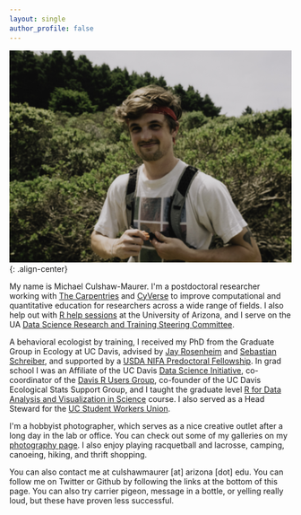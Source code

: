```yaml
---
layout: single
author_profile: false
---
```


![image-center](/assets/images/Lightroom_JPEG_Exports/website-1080864.jpg){: .align-center}

My name is Michael Culshaw-Maurer. I'm a postdoctoral researcher working with [The Carpentries](https://carpentries.org/) and [CyVerse](https://cyverse.org/) to improve computational and quantitative education for researchers across a wide range of fields. I also help out with [R help sessions](https://jcoliver.github.io/learn-r/schedule) at the University of Arizona, and I serve on the UA [Data Science Research and Training Steering Committee](https://datascience.arizona.edu/steering-committee). 

A behavioral ecologist by training, I received my PhD from the Graduate Group in Ecology at UC Davis, advised by [Jay Rosenheim](https://rosenheim.faculty.ucdavis.edu/) and [Sebastian Schreiber](http://www.eve.ucdavis.edu/sschreiber/), and supported by a [USDA NIFA Predoctoral Fellowship](https://nifa.usda.gov/funding-opportunity/agriculture-and-food-research-initiative-education-workforce-development). In grad school I was an Affiliate of the UC Davis [Data Science Initiative](http://datascience.ucdavis.edu/), co-coordinator of the [Davis R Users Group](https://d-rug.github.io/), co-founder of the UC Davis Ecological Stats Support Group, and I taught the graduate level [R for Data Analysis and Visualization in Science](https://mcmaurer.github.io/R-DAVIS-3.0/index.html) course. I also served as a Head Steward for the [UC Student Workers Union](http://www.uaw2865.org/).

I'm a hobbyist photographer, which serves as a nice creative outlet after a long day in the lab or office. You can check out some of my galleries on my [photography page](https://mcmaurer.github.io/Photography/). I also enjoy playing racquetball and lacrosse, camping, canoeing, hiking, and thrift shopping.

You can also contact me at culshawmaurer [at] arizona [dot] edu. You can follow me on Twitter or Github by following the links at the bottom of this page. You can also try carrier pigeon, message in a bottle, or yelling really loud, but these have proven less successful.
